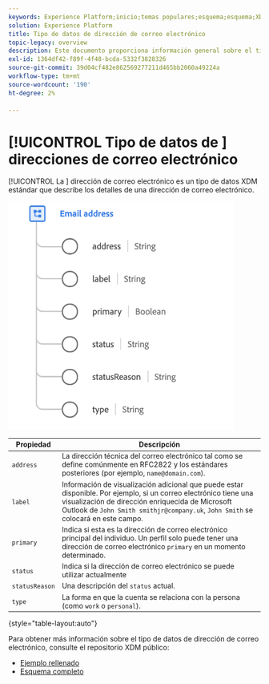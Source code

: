 ```yaml
---
keywords: Experience Platform;inicio;temas populares;esquema;esquema;XDM;campos;esquemas;esquemas;dirección de correo electrónico;xdm:dirección de correo electrónico;correo electrónico;dirección de correo electrónico;tipo de datos;tipo de datos;tipo de datos;
solution: Experience Platform
title: Tipo de datos de dirección de correo electrónico
topic-legacy: overview
description: Este documento proporciona información general sobre el tipo de datos XDM de la dirección de correo electrónico.
exl-id: 1364df42-f89f-4f48-bcda-5332f3828326
source-git-commit: 39d04cf482e862569277211d465bb2060a49224a
workflow-type: tm+mt
source-wordcount: '190'
ht-degree: 2%

---
```


# [!UICONTROL Tipo de datos de ] direcciones de correo electrónico

[!UICONTROL La ] dirección de correo electrónico es un tipo de datos XDM estándar que describe los detalles de una dirección de correo electrónico.

<img src="../images/data-types/email-address.png" width="450" /><br />

| Propiedad | Descripción |
| --- | --- |
| `address` | La dirección técnica del correo electrónico tal como se define comúnmente en RFC2822 y los estándares posteriores (por ejemplo, `name@domain.com`). |
| `label` | Información de visualización adicional que puede estar disponible. Por ejemplo, si un correo electrónico tiene una visualización de dirección enriquecida de Microsoft Outlook de `John Smith smithjr@company.uk`, `John Smith` se colocará en este campo. |
| `primary` | Indica si esta es la dirección de correo electrónico principal del individuo. Un perfil solo puede tener una dirección de correo electrónico `primary` en un momento determinado. |
| `status` | Indica si la dirección de correo electrónico se puede utilizar actualmente |
| `statusReason` | Una descripción del `status` actual. |
| `type` | La forma en que la cuenta se relaciona con la persona (como `work` o `personal`). |

{style=&quot;table-layout:auto&quot;}


Para obtener más información sobre el tipo de datos de dirección de correo electrónico, consulte el repositorio XDM público:

* [Ejemplo rellenado](https://github.com/adobe/xdm/blob/master/components/datatypes/emailaddress.example.1.json)
* [Esquema completo](https://github.com/adobe/xdm/blob/master/components/datatypes/emailaddress.schema.json)
